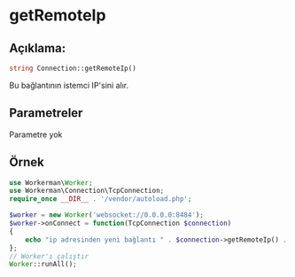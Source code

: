 # getRemoteIp
## Açıklama:
```php
string Connection::getRemoteIp()
```

Bu bağlantının istemci IP'sini alır.

## Parametreler

Parametre yok

## Örnek

```php
use Workerman\Worker;
use Workerman\Connection\TcpConnection;
require_once __DIR__ . '/vendor/autoload.php';

$worker = new Worker('websocket://0.0.0.0:8484');
$worker->onConnect = function(TcpConnection $connection)
{
    echo "ip adresinden yeni bağlantı " . $connection->getRemoteIp() . "\n";
};
// Worker'ı çalıştır
Worker::runAll();
```
